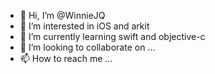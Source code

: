 - 👋 Hi, I’m @WinnieJQ
- 👀 I’m interested in iOS and arkit
- 🌱 I’m currently learning swift and objective-c
- 💞️ I’m looking to collaborate on ...
- 📫 How to reach me ...

<!---
WinnieJQ/WinnieJQ is a ✨ special ✨ repository because its `README.md` (this file) appears on your GitHub profile.
You can click the Preview link to take a look at your changes.
--->
